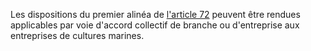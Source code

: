 Les dispositions du premier alinéa de <a href='/code-du-travail-maritime/titre-4-obligations-de-larmateur-envers-le-marin/chapitre-2-nourriture-et-couchage/72.md' title='Code du travail maritime - art. 72 (V)'>l'article 72</a> peuvent être rendues applicables par voie d'accord collectif de branche ou d'entreprise aux entreprises de cultures marines.
